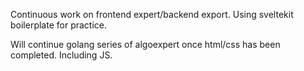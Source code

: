 Continuous work on frontend expert/backend export. Using sveltekit boilerplate for practice.  

Will continue golang series of algoexpert once html/css has been completed. Including JS.

